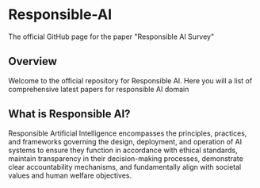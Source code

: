# Responsible-AI
The official GitHub page for the paper "Responsible AI Survey"

## Overview
Welcome to the official repository for Responsible AI. Here you will a list of comprehensive latest papers for responsible AI domain

## What is Responsible AI?
Responsible Artificial Intelligence encompasses the principles, practices, and frameworks governing the design, deployment, and operation of AI systems to ensure they function in accordance with ethical standards, maintain transparency in their decision-making processes, demonstrate clear accountability mechanisms, and fundamentally align with societal values and human welfare objectives.


